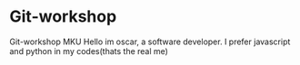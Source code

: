 # Git-workshop
Git-workshop MKU
Hello im oscar,
a software developer. I prefer javascript and 
python in my codes(thats the real me)
